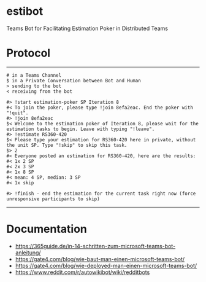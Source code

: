 # estibot
Teams Bot for Facilitating Estimation Poker in Distributed Teams

# Protocol
---
```
# in a Teams Channel
$ in a Private Conversation between Bot and Human
> sending to the bot
< receiving from the bot

#> !start estimation-poker SP Iteration 8
#< To join the poker, please type !join 8efa2eac. End the poker with "!quit". 
#> !join 8efa2eac
$< Welcome to the estimation poker of Iteration 8, please wait for the estimation tasks to begin. Leave with typing "!leave".
#> !estimate RS360-420
$< Please type your estimation for RS360-420 here in private, without the unit SP. Type "!skip" to skip this task.
$> 2
#< Everyone posted an estimation for RS360-420, here are the results:
#< 1x 2 SP
#< 2x 3 SP
#< 1x 8 SP 
#< mean: 4 SP, median: 3 SP
#< 1x skip

#> !finish - end the estimation for the current task right now (force unresponsive participants to skip)
```

---

# Documentation
* https://365guide.de/in-14-schritten-zum-microsoft-teams-bot-anleitung/
* https://gate4.com/blog/wie-baut-man-einen-microsoft-teams-bot/
* https://gate4.com/blog/wie-deployed-man-einen-microsoft-teams-bot/
* https://www.reddit.com/r/autowikibot/wiki/redditbots
